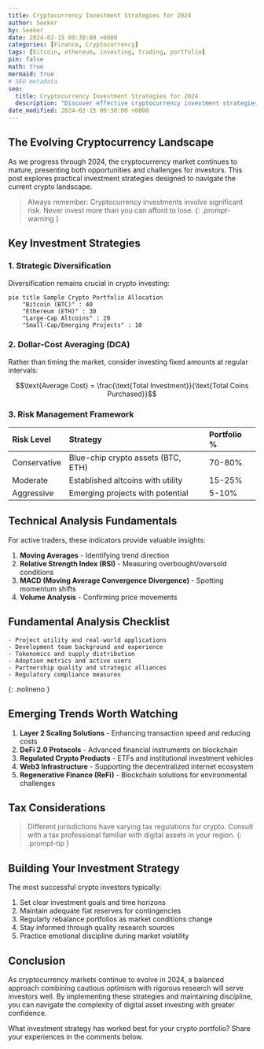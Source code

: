 ```yaml
---
title: Cryptocurrency Investment Strategies for 2024
author: Seeker
by: Seeker
date: 2024-02-15 09:30:00 +0000
categories: [Finance, Cryptocurrency]
tags: [bitcoin, ethereum, investing, trading, portfolio]
pin: false
math: true
mermaid: true
# SEO metadata
seo:
  title: Cryptocurrency Investment Strategies for 2024
  description: "Discover effective cryptocurrency investment strategies for 2024, including portfolio diversification, risk management, and emerging trends for both new and experienced investors."
date_modified: 2024-02-15 09:30:00 +0000
---
```


## The Evolving Cryptocurrency Landscape

As we progress through 2024, the cryptocurrency market continues to mature, presenting both opportunities and challenges for investors. This post explores practical investment strategies designed to navigate the current crypto landscape.

> Always remember: Cryptocurrency investments involve significant risk. Never invest more than you can afford to lose.
{: .prompt-warning }

## Key Investment Strategies

### 1. Strategic Diversification

Diversification remains crucial in crypto investing:

```mermaid
pie title Sample Crypto Portfolio Allocation
    "Bitcoin (BTC)" : 40
    "Ethereum (ETH)" : 30
    "Large-Cap Altcoins" : 20
    "Small-Cap/Emerging Projects" : 10
```

### 2. Dollar-Cost Averaging (DCA)

Rather than timing the market, consider investing fixed amounts at regular intervals:

$$\text{Average Cost} = \frac{\text{Total Investment}}{\text{Total Coins Purchased}}$$

### 3. Risk Management Framework

| Risk Level | Strategy | Portfolio % |
|:-----------|:---------|:------------|
| Conservative | Blue-chip crypto assets (BTC, ETH) | 70-80% |
| Moderate | Established altcoins with utility | 15-25% |
| Aggressive | Emerging projects with potential | 5-10% |

## Technical Analysis Fundamentals

For active traders, these indicators provide valuable insights:

1. **Moving Averages** - Identifying trend direction
2. **Relative Strength Index (RSI)** - Measuring overbought/oversold conditions
3. **MACD (Moving Average Convergence Divergence)** - Spotting momentum shifts
4. **Volume Analysis** - Confirming price movements

## Fundamental Analysis Checklist

```
- Project utility and real-world applications
- Development team background and experience
- Tokenomics and supply distribution
- Adoption metrics and active users
- Partnership quality and strategic alliances
- Regulatory compliance measures
```
{: .nolineno }

## Emerging Trends Worth Watching

1. **Layer 2 Scaling Solutions** - Enhancing transaction speed and reducing costs
2. **DeFi 2.0 Protocols** - Advanced financial instruments on blockchain
3. **Regulated Crypto Products** - ETFs and institutional investment vehicles
4. **Web3 Infrastructure** - Supporting the decentralized internet ecosystem
5. **Regenerative Finance (ReFi)** - Blockchain solutions for environmental challenges

## Tax Considerations

> Different jurisdictions have varying tax regulations for crypto. Consult with a tax professional familiar with digital assets in your region.
{: .prompt-tip }

## Building Your Investment Strategy

The most successful crypto investors typically:

1. Set clear investment goals and time horizons
2. Maintain adequate fiat reserves for contingencies
3. Regularly rebalance portfolios as market conditions change
4. Stay informed through quality research sources
5. Practice emotional discipline during market volatility

## Conclusion

As cryptocurrency markets continue to evolve in 2024, a balanced approach combining cautious optimism with rigorous research will serve investors well. By implementing these strategies and maintaining discipline, you can navigate the complexity of digital asset investing with greater confidence.

What investment strategy has worked best for your crypto portfolio? Share your experiences in the comments below. 